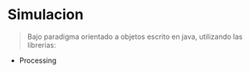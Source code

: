 # Simulacion

> Bajo paradigma orientado a objetos escrito en java, utilizando las librerias:
- Processing
